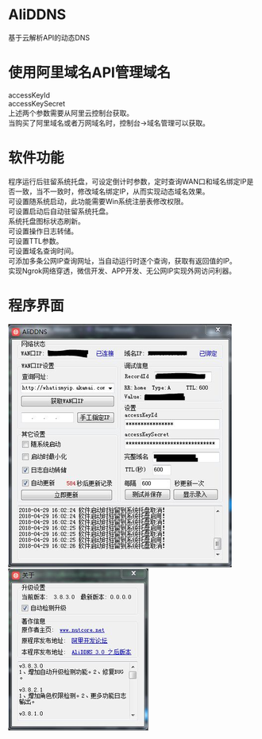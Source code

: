# AliDDNS
基于云解析API的动态DNS

# 使用阿里域名API管理域名
accessKeyId</br>
accessKeySecret</br>
上述两个参数需要从阿里云控制台获取。</br>
当购买了阿里域名或者万网域名时，控制台->域名管理可以获取。</br>

# 软件功能
程序运行后驻留系统托盘，可设定倒计时参数，定时查询WAN口和域名绑定IP是否一致，当不一致时，修改域名绑定IP，从而实现动态域名效果。</br>
可设置随系统启动，此功能需要Win系统注册表修改权限。</br>
可设置启动后自动驻留系统托盘。</br>
系统托盘图标状态刷新。</br>
可设置操作日志转储。</br>
可设置TTL参数。</br>
可设置域名查询时间。</br>
可添加多条公网IP查询网址，当自动运行时逐个查询，获取有返回值的IP。</br>
实现Ngrok网络穿透，微信开发、APP开发、无公网IP实现外网访问利器。</br>

# 程序界面
![AliDDNS-UI-01.jpg](/images/AliDDNS-UI-01.JPG "AilDDNS")  </br>
![AliDDNS-UI-02.jpg](/images/AliDDNS-UI-02.JPG "AliDDNS")
